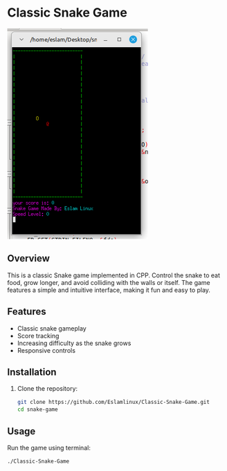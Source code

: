 # Classic Snake Game

![Snake Game Screenshot](https://github.com/Eslamlinux/Classic-Snake-Game/blob/main/My%20classic%20snake%20game.png?raw=true)

## Overview

This is a classic Snake game implemented in CPP. Control the snake to eat food, grow longer, and avoid colliding with the walls or itself. The game features a simple and intuitive interface, making it fun and easy to play.

## Features

- Classic snake gameplay
- Score tracking
- Increasing difficulty as the snake grows
- Responsive controls

## Installation

1. Clone the repository:
    ```bash
    git clone https://github.com/Eslamlinux/Classic-Snake-Game.git
    cd snake-game
    ```


## Usage

Run the game using terminal:

```bash
./Classic-Snake-Game
